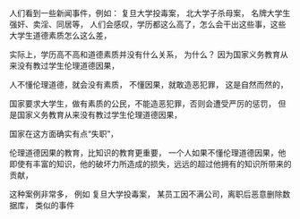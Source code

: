 人们看到一些新闻事件，例如：
复旦大学投毒案，
北大学子杀母案，
名牌大学生强奸、卖淫、同居等，
人们会感叹，学历都这么高了，怎么会干出这些事，这些大学生道德素质怎么这么差，

实际上，学历高不高和道德素质并没有什么关系，
为什么？
因为国家义务教育从来没有教过学生伦理道德因果，

人不懂伦理道德，就会没有素质，
不懂因果，就敢造恶犯罪，
这是自然而然的，

国家要求大学生，做有素质的公民，不能造恶犯罪，否则会遭受严厉的惩罚，
但是国家义务教育从来没有教过学生伦理道德因果，

国家在这方面确实有点“失职”，

伦理道德因果的教育，比知识的教育更重要，
一个人如果不懂伦理道德因果，他即使有丰富的知识，他的破坏力所造成的损失，远远的超过他拥有的知识所带来的贡献，

这种案例非常多，
例如
复旦大学投毒案，
某员工因不满公司，离职后恶意删除数据库，
类似的事件

